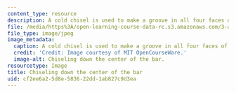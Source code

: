 ```yaml
---
content_type: resource
description: A cold chisel is used to make a groove in all four faces of the bar.
file: /media/https%3A/open-learning-course-data-rc.s3.amazonaws.com/3-a04-modern-blacksmithing-and-physical-metallurgy-fall-2008/cf2ee6a25d8e583622dd1ab827c9d3ea_105.jpg
file_type: image/jpeg
image_metadata:
  caption: A cold chisel is used to make a groove in all four faces of the bar.
  credit: 'Credit: Image courtesy of MIT OpenCourseWare.'
  image-alt: Chiseling down the center of the bar.
resourcetype: Image
title: Chiseling down the center of the bar
uid: cf2ee6a2-5d8e-5836-22dd-1ab827c9d3ea
---
```

